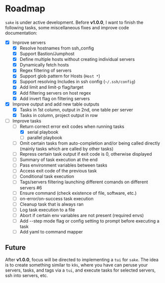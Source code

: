 # Roadmap

`sake` is under active development. Before **v1.0.0**, I want to finish the following tasks, some miscellaneous fixes and improve code documentation:

- [x] Improve servers
  - [x] Resolve hostnames from ssh_config
  - [x] Support Bastion/Jumphost
  - [x] Define multiple hosts without creating individual servers
  - [x] Dynamically fetch hosts
  - [x] Regex filtering of servers
  - [x] Support glob pattern for Hosts (`Host *`)
  - [x] Support resolving Includes in ssh config (`~/.ssh/config`)
  - [x] Add limit and limit-p flag/target
  - [x] Add filtering servers on host regex
  - [x] Add invert flag on filtering servers

- [x] Improve output and add new table outputs
  - [x] Tasks in 1st column, output in 2nd, one table per server
  - [x] Tasks in column, project output in row

- [ ] Improve tasks
  - [ ] Return correct error exit codes when running tasks
    - [x] serial playbook
    - [ ] parallel playbook
  - [ ] Omit certain tasks from auto-completion and/or being called directly (mainly tasks which are called by other tasks)
  - [ ] Repress certain task output if exit code is 0, otherwise displayed
  - [ ] Summary of task execution at the end
  - [ ] Pass environment variables between tasks
  - [ ] Access exit code of the previous task
  - [ ] Conditional task execution
  - [ ] Tags/servers filtering launching different comands on different servers #6
  - [ ] Ensure command (check existence of file, software, etc.)
  - [ ] on-error/on-success task execution
  - [ ] Cleanup task that is always ran
  - [ ] Log task execution to a file
  - [ ] Abort if certain env variables are not present (required envs)
  - [ ] Add --step mode flag or config setting to prompt before executing a task
  - [ ] Add yaml to command mapper

## Future

After **v1.0.0**, focus will be directed to implementing a `tui` for `sake`. The idea is to create something similar to `k9s`, where you have can peruse your servers, tasks, and tags via a `tui`, and execute tasks for selected servers, ssh into servers, etc.
